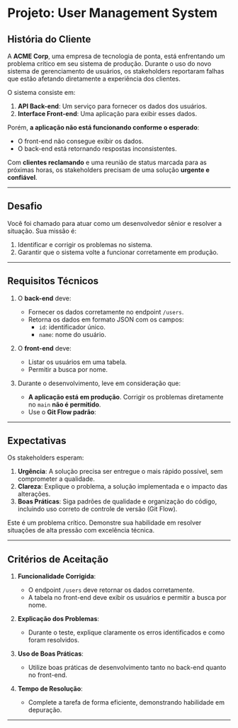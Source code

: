 # **Projeto: User Management System**

## **História do Cliente**

A **ACME Corp**, uma empresa de tecnologia de ponta, está enfrentando um problema crítico em seu sistema de produção. Durante o uso do novo sistema de gerenciamento de usuários, os stakeholders reportaram falhas que estão afetando diretamente a experiência dos clientes.

O sistema consiste em:

1. **API Back-end**: Um serviço para fornecer os dados dos usuários.
2. **Interface Front-end**: Uma aplicação para exibir esses dados.

Porém, **a aplicação não está funcionando conforme o esperado**:

- O front-end não consegue exibir os dados.
- O back-end está retornando respostas inconsistentes.

Com **clientes reclamando** e uma reunião de status marcada para as próximas horas, os stakeholders precisam de uma solução **urgente e confiável**.

---

## **Desafio**

Você foi chamado para atuar como um desenvolvedor sênior e resolver a situação. Sua missão é:

1. Identificar e corrigir os problemas no sistema.
2. Garantir que o sistema volte a funcionar corretamente em produção.

---

## **Requisitos Técnicos**

1. O **back-end** deve:

   - Fornecer os dados corretamente no endpoint `/users`.
   - Retorna os dados em formato JSON com os campos:
     - `id`: identificador único.
     - `name`: nome do usuário.

2. O **front-end** deve:

   - Listar os usuários em uma tabela.
   - Permitir a busca por nome.

3. Durante o desenvolvimento, leve em consideração que:
   - **A aplicação está em produção**. Corrigir os problemas diretamente no `main` **não é permitido**.
   - Use o **Git Flow padrão**:

---

## **Expectativas**

Os stakeholders esperam:

1. **Urgência**: A solução precisa ser entregue o mais rápido possível, sem comprometer a qualidade.
2. **Clareza**: Explique o problema, a solução implementada e o impacto das alterações.
3. **Boas Práticas**: Siga padrões de qualidade e organização do código, incluindo uso correto de controle de versão (Git Flow).

Este é um problema crítico. Demonstre sua habilidade em resolver situações de alta pressão com excelência técnica.

---

## **Critérios de Aceitação**

1. **Funcionalidade Corrigida**:

   - O endpoint `/users` deve retornar os dados corretamente.
   - A tabela no front-end deve exibir os usuários e permitir a busca por nome.

2. **Explicação dos Problemas**:

   - Durante o teste, explique claramente os erros identificados e como foram resolvidos.

3. **Uso de Boas Práticas**:

   - Utilize boas práticas de desenvolvimento tanto no back-end quanto no front-end.

4. **Tempo de Resolução**:
   - Complete a tarefa de forma eficiente, demonstrando habilidade em depuração.

---